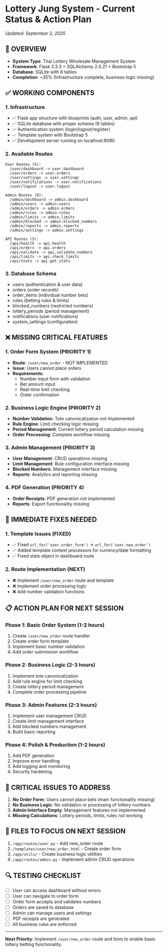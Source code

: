 # Lottery Jung System - Current Status & Action Plan
*Updated: September 2, 2025*

## 🎯 OVERVIEW
- **System Type**: Thai Lottery Wholesale Management System
- **Framework**: Flask 2.3.3 + SQLAlchemy 2.0.21 + Bootstrap 5
- **Database**: SQLite with 8 tables
- **Completion**: ~35% (Infrastructure complete, business logic missing)

## ✅ WORKING COMPONENTS

### 1. Infrastructure
- ✅ Flask app structure with blueprints (auth, user, admin, api)
- ✅ SQLite database with proper schema (8 tables)
- ✅ Authentication system (login/logout/register)
- ✅ Template system with Bootstrap 5
- ✅ Development server running on localhost:8080

### 2. Available Routes
```
User Routes (5):
  /user/dashboard -> user.dashboard
  /user/orders -> user.orders  
  /user/settings -> user.settings
  /user/notifications -> user.notifications
  /user/logout -> user.logout

Admin Routes (8):
  /admin/dashboard -> admin.dashboard
  /admin/users -> admin.users
  /admin/orders -> admin.orders
  /admin/rules -> admin.rules
  /admin/limits -> admin.limits
  /admin/blocked -> admin.blocked_numbers
  /admin/reports -> admin.reports
  /admin/settings -> admin.settings

API Routes (5):
  /api/health -> api.health
  /api/orders -> api.orders
  /api/validate -> api.validate_numbers
  /api/limits -> api.check_limits
  /api/stats -> api.get_stats
```

### 3. Database Schema
- users (authentication & user data)
- orders (order records)
- order_items (individual number bets)
- rules (betting rules & limits)
- blocked_numbers (restricted numbers)
- lottery_periods (period management)
- notifications (user notifications)
- system_settings (configuration)

## ❌ MISSING CRITICAL FEATURES

### 1. Order Form System (PRIORITY 1)
- **Route**: `/user/new_order` - NOT IMPLEMENTED
- **Issue**: Users cannot place orders
- **Requirements**: 
  - Number input form with validation
  - Bet amount input
  - Real-time limit checking
  - Order confirmation

### 2. Business Logic Engine (PRIORITY 2)
- **Number Validation**: Tote canonicalization not implemented
- **Rule Engine**: Limit checking logic missing
- **Period Management**: Current lottery period calculation missing
- **Order Processing**: Complete workflow missing

### 3. Admin Management (PRIORITY 3)
- **User Management**: CRUD operations missing
- **Limit Management**: Rule configuration interface missing
- **Blocked Numbers**: Management interface missing
- **Reports**: Analytics and reporting missing

### 4. PDF Generation (PRIORITY 4)
- **Order Receipts**: PDF generation not implemented
- **Reports**: Export functionality missing

## 🔧 IMMEDIATE FIXES NEEDED

### 1. Template Issues (FIXED)
- ✅ Fixed `url_for('user.order_form')` → `url_for('user.new_order')`
- ✅ Added template context processors for currency/date formatting
- ✅ Fixed stats object in dashboard route

### 2. Route Implementation (NEXT)
- ❌ Implement `/user/new_order` route and template
- ❌ Implement order processing logic
- ❌ Add number validation functions

## 📋 ACTION PLAN FOR NEXT SESSION

### Phase 1: Basic Order System (1-2 hours)
1. Create `/user/new_order` route handler
2. Create order form template
3. Implement basic number validation
4. Add order submission workflow

### Phase 2: Business Logic (2-3 hours)
1. Implement tote canonicalization
2. Add rule engine for limit checking
3. Create lottery period management
4. Complete order processing pipeline

### Phase 3: Admin Features (2-3 hours)
1. Implement user management CRUD
2. Create limit management interface
3. Add blocked numbers management
4. Build basic reporting

### Phase 4: Polish & Production (1-2 hours)
1. Add PDF generation
2. Improve error handling
3. Add logging and monitoring
4. Security hardening

## 🚨 CRITICAL ISSUES TO ADDRESS

1. **No Order Form**: Users cannot place bets (main functionality missing)
2. **No Business Logic**: No validation or processing of lottery numbers
3. **Admin Interface Empty**: Management features not implemented
4. **Missing Calculations**: Lottery periods, limits, rules not working

## 💾 FILES TO FOCUS ON NEXT SESSION

1. `/app/routes/user.py` - Add new_order route
2. `/templates/user/new_order.html` - Create order form
3. `/app/utils/` - Create business logic utilities
4. `/app/routes/admin.py` - Implement admin CRUD operations

## 🔍 TESTING CHECKLIST

- [ ] User can access dashboard without errors
- [ ] User can navigate to order form
- [ ] Order form accepts and validates numbers
- [ ] Orders are saved to database
- [ ] Admin can manage users and settings
- [ ] PDF receipts are generated
- [ ] All business rules are enforced

---
**Next Priority**: Implement `/user/new_order` route and form to enable basic lottery betting functionality.
